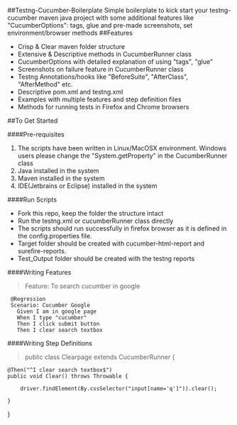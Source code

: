 ##Testng-Cucumber-Boilerplate
Simple boilerplate to kick start your testng-cucumber maven java project with some additional features like "CucumberOptions": tags, glue and pre-made screenshots, set environment/browser methods
##Features
* Crisp & Clear maven folder structure
* Extensive & Descriptive methods in CucumberRunner class
* CucumberOptions with detailed explanation of using "tags", "glue"
* Screenshots on failure feature in CucumberRunner class
* Testng Annotations/hooks like "BeforeSuite", "AfterClass", "AfterMethod" etc.
* Descriptive pom.xml and testng.xml
* Examples with multiple features and step definition files
* Methods for running tests in Firefox and Chrome browsers

##To Get Started

####Pre-requisites
1. The scripts have been written in Linux/MacOSX environment. Windows users please change the "System.getProperty" in the CucumberRunner class
2. Java installed in the system
3. Maven installed in the system
4. IDE(Jetbrains or Eclipse) installed in the system

####Run Scripts
* Fork this repo, keep the folder the structure intact
* Run the testng.xml or cucumberRunner class directly
* The scripts should run successfully in firefox browser as it is defined in the config.properties file.
* Target folder should be created with cucumber-html-report and surefire-reports.
* Test_Output folder should be created with the testng reports

####Writing Features
>Feature: To search cucumber in google

     @Regression
     Scenario: Cucumber Google
       Given I am in google page
       When I type "cucumber"
       Then I click submit button
       Then I clear search textbox
####Writing Step Definitions
>public class Clearpage extends CucumberRunner {


 	@Then("^I clear search textbox$")
 	public void Clear() throws Throwable {

 		driver.findElement(By.cssSelector("input[name='q']")).clear();

 	}

 }

